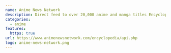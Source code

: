 ```yaml
---
name: Anime News Network
description: Direct feed to over 20,000 anime and manga titles Encyclopedia data in XML format.
categories:
  - anime
features:
  https: true
url: https://www.animenewsnetwork.com/encyclopedia/api.php
logo: anime-news-network.png
---
```

